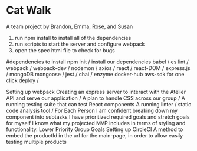 # Cat Walk
A team project by Brandon, Emma, Rose, and Susan

1. run npm install to install all of the dependencies
2. run scripts to start the server and configure webpack
3. open the spec html file to check for bugs

#dependencies to install
npm init /
install our dependencies
babel /
es lint /
webpack /
webpack-dev /
nodemon /
axios /
react /
react-DOM /
express.js /
mongoDB
mongoose /
jest /
chai /
enzyme
docker-hub
aws-sdk for one click deploy /


Setting up webpack
Creating an express server to interact with the Atelier API and serve our application /
A plan to handle CSS across our group /
A running testing suite that can test React components
A running linter / static code analysis tool /
For Each Person
I am confident breaking down my component into subtasks
I have prioritized required goals and stretch goals for myself
I know what my projected MVP includes in terms of styling and functionality.
Lower Priority Group Goals
Setting up CircleCI
A method to embed the productId in the url for the main-page, in order to allow easily testing multiple products
